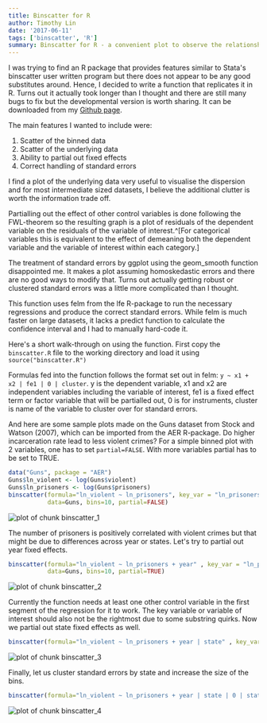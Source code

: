 ```yaml
---
title: Binscatter for R
author: Timothy Lin
date: '2017-06-11'
tags: ['binscatter', 'R']
summary: Binscatter for R - a convenient plot to observe the relationship between two variables, especially when working with large datasets
---
```


I was trying to find an R package that provides features similar to Stata's binscatter user written program but there does not appear to be any good substitutes around. Hence, I decided to write a function that replicates it in R. Turns out it actually took longer than I thought and there are still many bugs to fix but the developmental version is worth sharing. It can be downloaded from my [Github page](https://github.com/timlrx/binscatter/blob/master/binscatter.R).

The main features I wanted to include were:

1. Scatter of the binned data
2. Scatter of the underlying data
3. Ability to partial out fixed effects
4. Correct handling of standard errors

I find a plot of the underlying data very useful to visualise the dispersion and for most intermediate sized datasets, I believe the additional clutter is worth the information trade off.

Partialling out the effect of other control variables is done following the FWL-theorem so the resulting graph is a plot of residuals of the dependent variable on the residuals of the variable of interest.^[For categorical variables this is equivalent to the effect of demeaning both the dependent variable and the variable of interest within each category.]

The treatment of standard errors by ggplot using the geom_smooth function disappointed me. It makes a plot assuming homoskedastic errors and there are no good ways to modify that. Turns out actually getting robust or clustered standard errors was a little more complicated than I thought.

This function uses felm from the lfe R-package to run the necessary regressions and produce the correct standard errors. While felm is much faster on large datasets, it lacks a predict function to calculate the confidence interval and I had to manually hard-code it.

Here's a short walk-through on using the function. First copy the `binscatter.R` file to the working directory and load it using `source("binscatter.R")`

Formulas fed into the function follows the format set out in felm: `y ~ x1 + x2 | fe1 | 0 | cluster`. y is the dependent variable, x1 and x2 are independent variables including the variable of interest, fe1 is a fixed effect term or factor variable that will be partialled out, 0 is for instruments, cluster is name of the variable to cluster over for standard errors.

And here are some sample plots made on the Guns dataset from Stock and Watson (2007), which can be imported from the AER R-package. Do higher incarceration rate lead to less violent crimes? For a simple binned plot with 2 variables, one has to set `partial=FALSE`. With more variables partial has to be set to TRUE.

```r
data("Guns", package = "AER")
Guns$ln_violent <- log(Guns$violent)
Guns$ln_prisoners <- log(Guns$prisoners)
binscatter(formula="ln_violent ~ ln_prisoners", key_var = "ln_prisoners",
           data=Guns, bins=10, partial=FALSE)
```

![plot of chunk binscatter_1](/static/r/binscatter_1-1.png)

The number of prisoners is positively correlated with violent crimes but that might be due to differences across year or states. Let's try to partial out year fixed effects.

```r
binscatter(formula="ln_violent ~ ln_prisoners + year" , key_var = "ln_prisoners",
           data=Guns, bins=10, partial=TRUE)
```

![plot of chunk binscatter_2](/static/r/binscatter_2-1.png)

Currently the function needs at least one other control variable in the first segment of the regression for it to work. The key variable or variable of interest should also not be the rightmost due to some substring quirks. Now we partial out state fixed effects as well.

```r
binscatter(formula="ln_violent ~ ln_prisoners + year | state" , key_var = "ln_prisoners", data=Guns, bins=10, partial=TRUE)
```

![plot of chunk binscatter_3](/static/r/binscatter_3-1.png)

Finally, let us cluster standard errors by state and increase the size of the bins.

```r
binscatter(formula="ln_violent ~ ln_prisoners + year | state | 0 | state " , key_var = "ln_prisoners",data=Guns, bins=20, partial=TRUE)
```

![plot of chunk binscatter_4](/static/r/binscatter_4-1.png)
